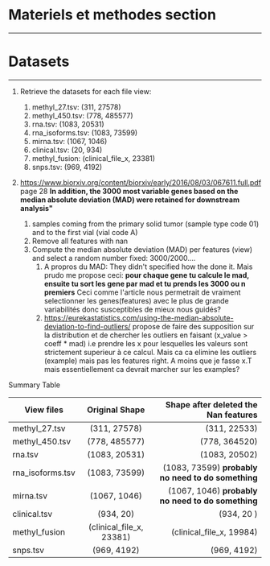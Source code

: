 # Materiels et methodes section
----------
# Datasets
---------
1. Retrieve the datasets for each file view:
	1. methyl_27.tsv: (311, 27578) 
	2. methyl_450.tsv: (778, 485577)
	3. rna.tsv: (1083, 20531)
	4. rna_isoforms.tsv: (1083, 73599)
	5. mirna.tsv: (1067, 1046)
	6. clinical.tsv: (20, 934)
	7. methyl_fusion: (clinical_file_x, 23381)
	8. snps.tsv: (969, 4192)

2. https://www.biorxiv.org/content/biorxiv/early/2016/08/03/067611.full.pdf page 28 __In addition, the 3000 most variable genes based on the median absolute deviation (MAD) were retained for downstream analysis"__
	1. samples coming from the primary solid tumor (sample type code 01) and to the first vial (vial code A)
	2. Remove all features with nan
	3. Compute the median absolute deviation (MAD) per features (view) and select a random number fixed: 3000/2000....
		1. A propros du MAD: They didn't specified how the done it. Mais prudo me propose ceci: __pour chaque gene tu calcule le mad, ensuite tu sort les gene par mad et tu prends les 3000 ou n premiers__ Ceci comme l'article nous permetrait de vraiment selectionner les genes(features) avec le plus de grande variabilités donc susceptibles de mieux nous guidés? 
		2. https://eurekastatistics.com/using-the-median-absolute-deviation-to-find-outliers/ propose de faire des supposition sur la distribution et de chercher les outliers en faisant (x_value > coeff * mad) i.e prendre les x pour lesquelles les valeurs sont strictement superieur à ce calcul. Mais ca ca elimine les outliers (example) mais pas les features right. A moins que je fasse x.T mais essentiellement ca devrait marcher sur les examples? 

Summary Table

|View files| Original Shape| Shape after deleted the Nan features|
| ------------- |:-------------:| -----:|
|methyl_27.tsv| (311, 27578) | (311, 22533) |
|methyl_450.tsv| (778, 485577)| (778, 364520)|
|rna.tsv| (1083, 20531)| (1083, 20502)|
|rna_isoforms.tsv| (1083, 73599)| (1083, 73599) __probably no need to do something__|
|mirna.tsv| (1067, 1046)| (1067, 1046) __probably no need to do something__|
|clinical.tsv| (934, 20)| (934, 20 )|
|methyl_fusion| (clinical_file_x, 23381)| (clinical_file_x, 19984)|
|snps.tsv| (969, 4192) | (969, 4192) |
